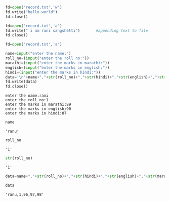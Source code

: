 ```python
fd=open('record.txt','w')
fd.write("hello world")
fd.close()
```


```python
fd=open('record.txt','a')
fd.write(" i am rani sangshetti")       #appending text to file
fd.close()
```


```python
fd=open('record.txt','a')

name=input("enter the name:")
roll_no=(input("enter the roll no:"))
marathi=(input("enter the marks in marathi:"))
english=(input("enter the marks in english:"))
hindi=(input("enter the marks in hindi:"))
data='\n'+name+","+str(roll_no)+","+str(hindi)+","+str(english)+","+str(marathi)+'\n'
fd.write(data)
fd.close()
```

    enter the name:rani
    enter the roll no:1
    enter the marks in marathi:89
    enter the marks in english:90
    enter the marks in hindi:87
    


```python
name
```




    'ranu'




```python
roll_no
```




    '1'




```python
str(roll_no)
```




    '1'




```python
data=name+","+str(roll_no)+","+str(hindi)+","+str(english)+","+str(marathi)
```


```python
data
```




    'ranu,1,96,97,98'




```python

```


```python

```
